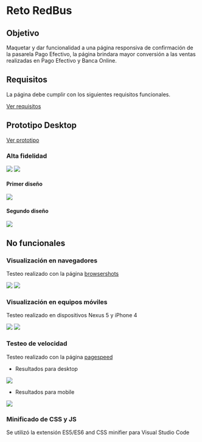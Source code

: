 # Reto RedBus

## Objetivo

Maquetar y dar funcionalidad a una página responsiva de confirmación de la pasarela Pago Efectivo, la página brindara mayor conversión a las ventas realizadas en Pago Efectivo y Banca Online.

## Requisitos

La página debe cumplir con los siguientes requisitos funcionales.

[Ver requisitos](doc/retolaboratoria.pdf)

## Prototipo Desktop

[Ver prototipo](https://marvelapp.com/3bij8dc)

### Alta fidelidad

![](assets/images/pagoefectivo-bancainternet.png)
![](assets/images/pagoefectivo-pagoefectivo.JPG)

#### Primer diseño

![](assets/images/diseñoimpresion.png)

#### Segundo diseño

![](doc/impresion2.png)



## No funcionales

### Visualización en navegadores
Testeo realizado con la página [browsershots](http://browsershots.org/)

![](assets/images/browsershots.JPG)
![](assets/images/internetexplorer11.JPG)

### Visualización en equipos móviles
Testeo realizado en dispositivos Nexus 5 y iPhone 4

![](assets/images/android442-kitkat.JPG)
![](assets/images/ios601-iphone4.JPG)

### Testeo de velocidad
Testeo realizado con la página [pagespeed](https://developers.google.com/speed/pagespeed/insights/)

* Resultados para desktop

![](assets/images/pagespeed-desktop.JPG)

* Resultados para mobile

![](assets/images/pagespeed-mobile.JPG)

### Minificado de CSS y JS
Se utilizó la extensión ES5/ES6 and CSS minifier para Visual Studio Code


